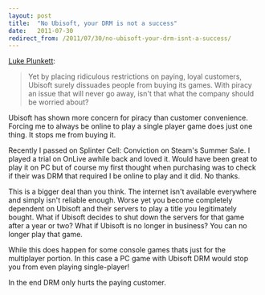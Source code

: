 ```yaml
---
layout: post
title:  "No Ubisoft, your DRM is not a success"
date:   2011-07-30
redirect_from: /2011/07/30/no-ubisoft-your-drm-isnt-a-success/
---
```


[Luke Plunkett](http://kotaku.com/5825822/ubisoft-thinks-its-pc-drm-is-a-success-it-is-wrong"):

> Yet by placing ridiculous restrictions on paying, loyal customers, Ubisoft surely dissuades people from buying its games. With piracy an issue that will never go away, isn't that what the company should be worried about?

Ubisoft has shown more concern for piracy than customer convenience. Forcing me to always be online to play a single player game does just one thing. It stops me from buying it.

Recently I passed on Splinter Cell: Conviction on Steam's Summer Sale. I played a trial on OnLive awhile back and loved it. Would have been great to play it on PC but of course my first thought when purchasing was to check if their was DRM that required I be online to play and it did. No thanks.

This is a bigger deal than you think. The internet isn't available everywhere and simply isn't reliable enough. Worse yet you become completely dependent on Ubisoft and their servers to play a title you legitimately bought. What if Ubisoft decides to shut down the servers for that game after a year or two? What if Ubisoft is no longer in business? You can no longer play that game.

While this does happen for some console games thats just for the multiplayer portion. In this case a PC game with Ubisoft DRM would stop you from even playing single-player!

In the end DRM only hurts the paying customer.
